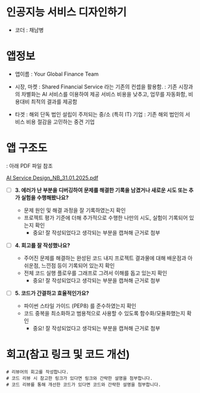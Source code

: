 # 인공지능 서비스 디자인하기
- 코더 : 채남병
  
# 앱정보
- 앱이름
  : Your Global Finance Team

- 시장, 마켓
  : Shared Financial Service 라는 기존의 컨셉을 활용함.
  : 기존 시장과의 차별화는 AI 서비스를 이용하여 제공 서비스 비용을 낮추고, 업무를 자동화함, 비용대비 최적의 결과를 제공함
 
- 타겟
  : 해외 단독 법인 설립이 주저되는 중/소 (특히 IT) 기업
  : 기존 해외 법인의 서비스 비용 절감을 고민하는 중견 기업
    
# 앱 구조도
 : 아래 PDF 파일 참조
 
 [AI Service Design_NB_31.01.2025.pdf](https://github.com/user-attachments/files/18620065/AI.Service.Design_NB_31.01.2025.pdf)
        
- [ ]  **3. 에러가 난 부분을 디버깅하여 문제를 해결한 기록을 남겼거나
새로운 시도 또는 추가 실험을 수행해봤나요?**
    - 문제 원인 및 해결 과정을 잘 기록하였는지 확인
    - 프로젝트 평가 기준에 더해 추가적으로 수행한 나만의 시도, 
    실험이 기록되어 있는지 확인
        - 중요! 잘 작성되었다고 생각되는 부분을 캡쳐해 근거로 첨부
        
- [ ]  **4. 회고를 잘 작성했나요?**
    - 주어진 문제를 해결하는 완성된 코드 내지 프로젝트 결과물에 대해
    배운점과 아쉬운점, 느낀점 등이 기록되어 있는지 확인
    - 전체 코드 실행 플로우를 그래프로 그려서 이해를 돕고 있는지 확인
        - 중요! 잘 작성되었다고 생각되는 부분을 캡쳐해 근거로 첨부
        
- [ ]  **5. 코드가 간결하고 효율적인가요?**
    - 파이썬 스타일 가이드 (PEP8) 를 준수하였는지 확인
    - 코드 중복을 최소화하고 범용적으로 사용할 수 있도록 함수화/모듈화했는지 확인
        - 중요! 잘 작성되었다고 생각되는 부분을 캡쳐해 근거로 첨부


# 회고(참고 링크 및 코드 개선)
```
# 리뷰어의 회고를 작성합니다.
# 코드 리뷰 시 참고한 링크가 있다면 링크와 간략한 설명을 첨부합니다.
# 코드 리뷰를 통해 개선한 코드가 있다면 코드와 간략한 설명을 첨부합니다.
```
